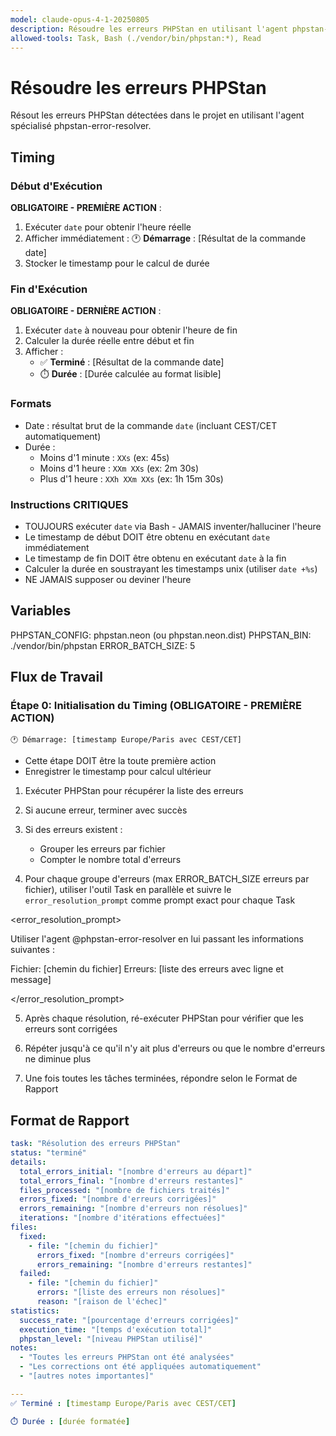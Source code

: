 ```yaml
---
model: claude-opus-4-1-20250805
description: Résoudre les erreurs PHPStan en utilisant l'agent phpstan-error-resolver
allowed-tools: Task, Bash (./vendor/bin/phpstan:*), Read
---
```


# Résoudre les erreurs PHPStan

Résout les erreurs PHPStan détectées dans le projet en utilisant l'agent spécialisé phpstan-error-resolver.

## Timing

### Début d'Exécution
**OBLIGATOIRE - PREMIÈRE ACTION** :
1. Exécuter `date` pour obtenir l'heure réelle
2. Afficher immédiatement : 🕐 **Démarrage** : [Résultat de la commande date]
3. Stocker le timestamp pour le calcul de durée

### Fin d'Exécution
**OBLIGATOIRE - DERNIÈRE ACTION** :
1. Exécuter `date` à nouveau pour obtenir l'heure de fin
2. Calculer la durée réelle entre début et fin
3. Afficher :
   - ✅ **Terminé** : [Résultat de la commande date]
   - ⏱️ **Durée** : [Durée calculée au format lisible]

### Formats
- Date : résultat brut de la commande `date` (incluant CEST/CET automatiquement)
- Durée :
  - Moins d'1 minute : `XXs` (ex: 45s)
  - Moins d'1 heure : `XXm XXs` (ex: 2m 30s)
  - Plus d'1 heure : `XXh XXm XXs` (ex: 1h 15m 30s)

### Instructions CRITIQUES
- TOUJOURS exécuter `date` via Bash - JAMAIS inventer/halluciner l'heure
- Le timestamp de début DOIT être obtenu en exécutant `date` immédiatement
- Le timestamp de fin DOIT être obtenu en exécutant `date` à la fin
- Calculer la durée en soustrayant les timestamps unix (utiliser `date +%s`)
- NE JAMAIS supposer ou deviner l'heure

## Variables

PHPSTAN_CONFIG: phpstan.neon (ou phpstan.neon.dist)
PHPSTAN_BIN: ./vendor/bin/phpstan
ERROR_BATCH_SIZE: 5

## Flux de Travail

### Étape 0: Initialisation du Timing (OBLIGATOIRE - PREMIÈRE ACTION)
```
🕐 Démarrage: [timestamp Europe/Paris avec CEST/CET]
```
- Cette étape DOIT être la toute première action
- Enregistrer le timestamp pour calcul ultérieur

1. Exécuter PHPStan pour récupérer la liste des erreurs

2. Si aucune erreur, terminer avec succès

3. Si des erreurs existent :
   - Grouper les erreurs par fichier
   - Compter le nombre total d'erreurs

4. Pour chaque groupe d'erreurs (max ERROR_BATCH_SIZE erreurs par fichier), utiliser l'outil Task en parallèle et suivre le `error_resolution_prompt` comme prompt exact pour chaque Task

<error_resolution_prompt>

Utiliser l'agent @phpstan-error-resolver en lui passant les informations suivantes :

Fichier: [chemin du fichier]
Erreurs:
[liste des erreurs avec ligne et message]

</error_resolution_prompt>

5. Après chaque résolution, ré-exécuter PHPStan pour vérifier que les erreurs sont corrigées

6. Répéter jusqu'à ce qu'il n'y ait plus d'erreurs ou que le nombre d'erreurs ne diminue plus

7. Une fois toutes les tâches terminées, répondre selon le Format de Rapport

## Format de Rapport

```yaml
task: "Résolution des erreurs PHPStan"
status: "terminé"
details:
  total_errors_initial: "[nombre d'erreurs au départ]"
  total_errors_final: "[nombre d'erreurs restantes]"
  files_processed: "[nombre de fichiers traités]"
  errors_fixed: "[nombre d'erreurs corrigées]"
  errors_remaining: "[nombre d'erreurs non résolues]"
  iterations: "[nombre d'itérations effectuées]"
files:
  fixed:
    - file: "[chemin du fichier]"
      errors_fixed: "[nombre d'erreurs corrigées]"
      errors_remaining: "[nombre d'erreurs restantes]"
  failed:
    - file: "[chemin du fichier]"
      errors: "[liste des erreurs non résolues]"
      reason: "[raison de l'échec]"
statistics:
  success_rate: "[pourcentage d'erreurs corrigées]"
  execution_time: "[temps d'exécution total]"
  phpstan_level: "[niveau PHPStan utilisé]"
notes:
  - "Toutes les erreurs PHPStan ont été analysées"
  - "Les corrections ont été appliquées automatiquement"
  - "[autres notes importantes]"

---
✅ Terminé : [timestamp Europe/Paris avec CEST/CET]

⏱️ Durée : [durée formatée]
```
